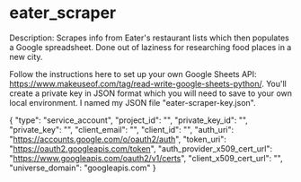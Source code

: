 # eater_scraper
Description: Scrapes info from Eater's restaurant lists which then populates a Google spreadsheet. Done out of laziness for researching food places in a new city.

Follow the instructions here to set up your own Google Sheets API: https://www.makeuseof.com/tag/read-write-google-sheets-python/. You'll create a private key in JSON format which you will need to save to your own local environment. I named my JSON file "eater-scraper-key.json".


{
  "type": "service_account",
  "project_id": "",
  "private_key_id": "",
  "private_key": "",
  "client_email": "",
  "client_id": "",
  "auth_uri": "https://accounts.google.com/o/oauth2/auth",
  "token_uri": "https://oauth2.googleapis.com/token",
  "auth_provider_x509_cert_url": "https://www.googleapis.com/oauth2/v1/certs",
  "client_x509_cert_url": "",
  "universe_domain": "googleapis.com"
}



